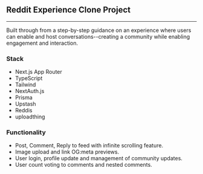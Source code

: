 ## Reddit Experience Clone Project
<hr></hr>
<p>Built through from a step-by-step guidance on an experience where users can enable and host conversations--creating a community while enabling engagement and interaction.</p>

### Stack
<p>
  <ul>
    <li>Next.js App Router</li>
    <li>TypeScript</li>
    <li>Tailwind</li>
    <li>NextAuth.js</li>
    <li>Prisma</li>
    <li>Upstash</li>
    <li>Reddis</li>
    <li>uploadthing</li>
  </ul>
</p>

### Functionality 
<p>
  <ul>
    <li>Post, Comment, Reply to feed with infinite scrolling feature.</li>
    <li>Image upload and link OG:meta previews.</li>
    <li>User login, profile update and management of community updates.</li>
    <li>User count voting to comments and nested comments.</li>
  </ul>
</p>
